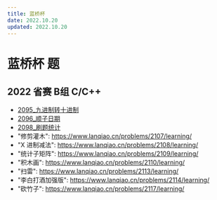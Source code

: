 ```yaml
---
title: 蓝桥杯
date: 2022.10.20
updated: 2022.10.20
---
```


# 蓝桥杯 题

## 2022 省赛 B组 C/C++

- [2095_九进制转十进制](2095_九进制转十进制.md)
- [2096_顺子日期](2096_顺子日期.md)
- [2098_刷题统计](2098_刷题统计.md)
- "修剪灌木": https://www.lanqiao.cn/problems/2107/learning/
- "X 进制减法": https://www.lanqiao.cn/problems/2108/learning/
- "统计子矩阵": https://www.lanqiao.cn/problems/2109/learning/
- "积木画": https://www.lanqiao.cn/problems/2110/learning/
- "扫雷": https://www.lanqiao.cn/problems/2113/learning/
- "李白打酒加强版": https://www.lanqiao.cn/problems/2114/learning/
- "砍竹子": https://www.lanqiao.cn/problems/2117/learning/

